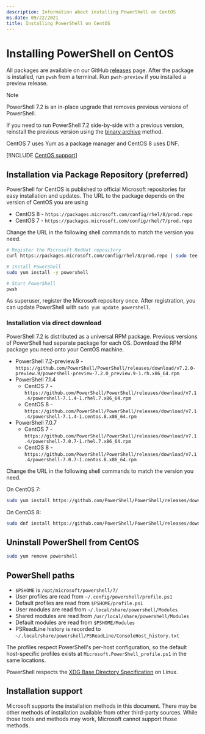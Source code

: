 ```yaml
---
description: Information about installing PowerShell on CentOS
ms.date: 09/22/2021
title: Installing PowerShell on CentOS
---
```

# Installing PowerShell on CentOS

All packages are available on our GitHub [releases][releases] page. After the package is installed,
run `pwsh` from a terminal. Run `pwsh-preview` if you installed a preview release.

> [!NOTE]
> PowerShell 7.2 is an in-place upgrade that removes previous versions of PowerShell.
>
> If you need to run PowerShell 7.2 side-by-side with a previous version, reinstall the previous
> version using the [binary archive](install-other-linux.md#binary-archives) method.

CentOS 7 uses Yum as a package manager and CentOS 8 uses DNF.

[!INCLUDE [CentOS support](../../includes/centos-support.md)]

## Installation via Package Repository (preferred)

PowerShell for CentOS is published to official Microsoft repositories for easy installation and
updates. The URL to the package depends on the version of CentOS you are using

- CentOS 8 - `https://packages.microsoft.com/config/rhel/8/prod.repo`
- CentOS 7 - `https://packages.microsoft.com/config/rhel/7/prod.repo`

Change the URL in the following shell commands to match the version you need.

```sh
# Register the Microsoft RedHat repository
curl https://packages.microsoft.com/config/rhel/8/prod.repo | sudo tee /etc/yum.repos.d/microsoft.repo

# Install PowerShell
sudo yum install -y powershell

# Start PowerShell
pwsh
```

As superuser, register the Microsoft repository once. After registration, you can update PowerShell
with `sudo yum update powershell`.

### Installation via direct download

PowerShell 7.2 is distributed as a universal RPM package. Previous versions of PowerShell had
separate package for each OS. Download the RPM package you need onto your CentOS machine.

- PowerShell 7.2-preview.9 - `https://github.com/PowerShell/PowerShell/releases/download/v7.2.0-preview.9/powershell-preview-7.2.0_preview.9-1.rh.x86_64.rpm`
- PowerShell 7.1.4
  - CentOS 7 - `https://github.com/PowerShell/PowerShell/releases/download/v7.1.4/powershell-7.1.4-1.rhel.7.x86_64.rpm`
  - CentOS 8 - `https://github.com/PowerShell/PowerShell/releases/download/v7.1.4/powershell-7.1.4-1.centos.8.x86_64.rpm`
- PowerShell 7.0.7
  - CentOS 7 - `https://github.com/PowerShell/PowerShell/releases/download/v7.1.4/powershell-7.0.7-1.rhel.7.x86_64.rpm`
  - CentOS 8 - `https://github.com/PowerShell/PowerShell/releases/download/v7.1.4/powershell-7.0.7-1.centos.8.x86_64.rpm`

Change the URL in the following shell commands to match the version you need.

On CentOS 7:

```sh
sudo yum install https://github.com/PowerShell/PowerShell/releases/download/v7.2.0-preview.9/powershell-preview-7.2.0_preview.9-1.rh.x86_64.rpm
```

On CentOS 8:

```sh
sudo dnf install https://github.com/PowerShell/PowerShell/releases/download/v7.2.0-preview.9/powershell-preview-7.2.0_preview.9-1.rh.x86_64.rpm
```

## Uninstall PowerShell from CentOS

```sh
sudo yum remove powershell
```

## PowerShell paths

- `$PSHOME` is `/opt/microsoft/powershell/7/`
- User profiles are read from `~/.config/powershell/profile.ps1`
- Default profiles are read from `$PSHOME/profile.ps1`
- User modules are read from `~/.local/share/powershell/Modules`
- Shared modules are read from `/usr/local/share/powershell/Modules`
- Default modules are read from `$PSHOME/Modules`
- PSReadLine history is recorded to `~/.local/share/powershell/PSReadLine/ConsoleHost_history.txt`

The profiles respect PowerShell's per-host configuration, so the default host-specific profiles
exists at `Microsoft.PowerShell_profile.ps1` in the same locations.

PowerShell respects the [XDG Base Directory Specification][xdg-bds] on Linux.

## Installation support

Microsoft supports the installation methods in this document. There may be other methods of
installation available from other third-party sources. While those tools and methods may work,
Microsoft cannot support those methods.

<!-- link references -->
[releases]: https://aka.ms/PowerShell-Release?tag=stable
[xdg-bds]: https://specifications.freedesktop.org/basedir-spec/basedir-spec-latest.html
[lifecycle]: ../PowerShell-Support-Lifecycle.md
[eol-centos]: https://www.centos.org/centos-linux-eol/
